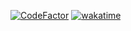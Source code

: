 [![CodeFactor](https://www.codefactor.io/repository/github/luramoth/chaox/badge)](https://www.codefactor.io/repository/github/luramoth/chaox)
[![wakatime](https://wakatime.com/badge/user/58d443b6-e6af-4fa2-9946-c53ddafb5a4f/project/64d212a0-7b05-403e-a905-b99ae60b6947.svg)](https://wakatime.com/badge/user/58d443b6-e6af-4fa2-9946-c53ddafb5a4f/project/64d212a0-7b05-403e-a905-b99ae60b6947)
